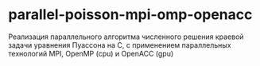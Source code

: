 # parallel-poisson-mpi-omp-openacc

Реализация параллельного алгоритма численного решения краевой задачи уравнения Пуассона на C, с применением параллельных технологий MPI, OpenMP (cpu) и OpenACC (gpu)

